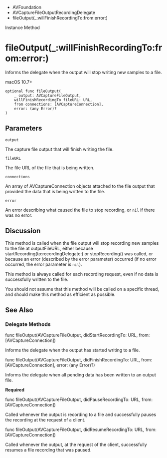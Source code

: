 

- AVFoundation
- AVCaptureFileOutputRecordingDelegate
-  fileOutput(\_:willFinishRecordingTo:from:error:) 

Instance Method

# fileOutput(\_:willFinishRecordingTo:from:error:)

Informs the delegate when the output will stop writing new samples to a file.

macOS 10.7+

``` source
optional func fileOutput(
    _ output: AVCaptureFileOutput,
    willFinishRecordingTo fileURL: URL,
    from connections: [AVCaptureConnection],
    error: (any Error)?
)
```

## Parameters 

`output`  

The capture file output that will finish writing the file.

`fileURL`  

The file URL of the file that is being written.

`connections`  

An array of AVCaptureConnection objects attached to the file output that provided the data that is being written to the file.

`error`  

An error describing what caused the file to stop recording, or `nil` if there was no error.

## Discussion

This method is called when the file output will stop recording new samples to the file at outputFileURL, either because startRecording(to:recordingDelegate:) or stopRecording() was called, or because an error (described by the error parameter) occurred (if no error occurred, the error parameter is `nil`).

This method is always called for each recording request, even if no data is successfully written to the file.

You should not assume that this method will be called on a specific thread, and should make this method as efficient as possible.

## See Also

### Delegate Methods

func fileOutput(AVCaptureFileOutput, didStartRecordingTo: URL, from: [AVCaptureConnection])

Informs the delegate when the output has started writing to a file.

func fileOutput(AVCaptureFileOutput, didFinishRecordingTo: URL, from: [AVCaptureConnection], error: (any Error)?)

Informs the delegate when all pending data has been written to an output file.

**Required**

func fileOutput(AVCaptureFileOutput, didPauseRecordingTo: URL, from: [AVCaptureConnection])

Called whenever the output is recording to a file and successfully pauses the recording at the request of a client.

func fileOutput(AVCaptureFileOutput, didResumeRecordingTo: URL, from: [AVCaptureConnection])

Called whenever the output, at the request of the client, successfully resumes a file recording that was paused.

